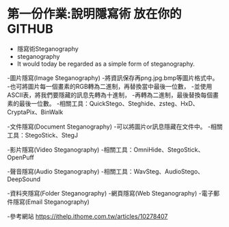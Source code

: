# 第一份作業:說明隱寫術 放在你的GITHUB
- 隱寫術Steganography
- steganography
- It would today be regarded as a simple form of steganography.

-圖片隱寫(Image Steganography)
 -將資訊保存再png.jpg.bmp等圖片格式中。
 -也可將圖片每一個畫素的RGB轉為二進制，再替換當中最後一位數，
 -並使用ASCII表，將我們要隱藏的訊息先轉為十進制，
 -再轉為二進制，最後替換每個畫素的最後一位數。
 -相關工具：QuickStego、Steghide、zsteg、HxD、CryptaPix、BinWalk

-文件隱寫(Document Steganography)
 -可以將圖片or訊息隱藏在文件中。
 -相關工具：StegoStick、StegJ

-影片隱寫(Video Steganography)
 -相關工具：OmniHide、StegoStick、OpenPuff

-聲音隱寫(Audio Steganography)
 -相關工具：WavSteg、AudioStego、DeepSound

-資料夾隱寫(Folder Steganography)
 -網頁隱寫(Web Steganography)
 -電子郵件隱寫(Email Steganography)
 
-參考網站 https://ithelp.ithome.com.tw/articles/10278407
